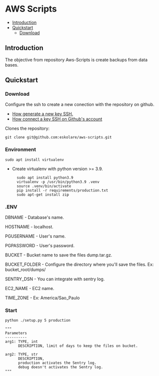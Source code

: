 AWS Scripts
================

* [Introduction](#introduction)
* [Quickstart](#quickstart)
    + [Download](#download)


Introduction
----------

The objective from repository Aws-Scripts is create backups from data bases.



Quickstart
----------

### Download

Configure the ssh to create a new conection with the repository on github.

- [How generate a new key SSH.](https://docs.github.com/pt/authentication/connecting-to-github-with-ssh/generating-a-new-ssh-key-and-adding-it-to-the-ssh-agent)
- [How connect a key SSH on Github's account](https://docs.github.com/pt/authentication/connecting-to-github-with-ssh/adding-a-new-ssh-key-to-your-github-account)

Clones the repository:
        
    git clone git@github.com:eskolare/aws-scripts.git


### Environment

    sudo apt install virtualenv

- Create virtualenv with python version >= 3.9.

        sudo apt install python3.9
        virtualenv -p /usr/bin/python3.9 .venv
        source .venv/bin/activate
        pip install -r requirements/production.txt
        sudo apt-get install zip

### .ENV

DBNAME - Database's name.

HOSTNAME - localhost.

PGUSERNAME - User's name.

PGPASSWORD - User's password.

BUCKET - Bucket name to save the files dump.tar.gz.

BUCKET_FOLDER - Configure the directory where you'll save the files. Ex: bucket_root/dumps/

SENTRY_DSN - You can integrate with sentry log.

EC2_NAME - EC2 name.

TIME_ZONE - Ex: America/Sao_Paulo


### Start

    python ./setup.py 5 production

    """
    Parameters
    ----------
    arg1: TYPE, int
          DESCRIPTION, limit of days to keep the files on bucket.
    
    arg2: TYPE, str
          DESCRIPTION, 
          production activates the Sentry log.
          debug doesn't activates the Sentry log.
    """

